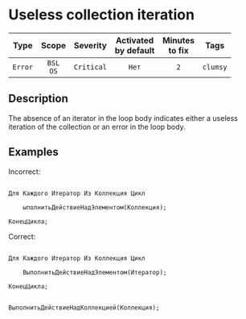 # Useless collection iteration

| Type | Scope | Severity | Activated<br/>by default | Minutes<br/>to fix | Tags |
| :-: | :-: | :-: | :-: | :-: | :-: |
| `Error` | `BSL`<br/>`OS` | `Critical` | `Нет` | `2` | `clumsy` |


## <TODO PARAMS>

## Description

The absence of an iterator in the loop body indicates either a useless iteration of the collection or an error in the loop body.

## Examples

Incorrect:

```bsl

Для Каждого Итератор Из Коллекция Цикл

    ыполнитьДействиеНадЭлементом(Коллекция);
    
КонецЦикла;

```

Correct:

```bsl

Для Каждого Итератор Из Коллекция Цикл

    ВыполнитьДействиеНадЭлементом(Итератор);
    
КонецЦикла;

```

```bsl

ВыполнитьДействиеНадКоллекцией(Коллекция);

```
